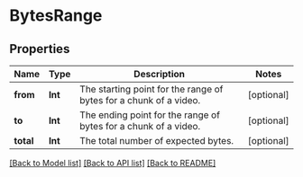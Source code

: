 # BytesRange

## Properties
Name | Type | Description | Notes
------------ | ------------- | ------------- | -------------
**from** | **Int** | The starting point for the range of bytes for a chunk of a video. | [optional] 
**to** | **Int** | The ending point for the range of bytes for a chunk of a video. | [optional] 
**total** | **Int** | The total number of expected bytes. | [optional] 

[[Back to Model list]](../README.md#documentation-for-models) [[Back to API list]](../README.md#documentation-for-api-endpoints) [[Back to README]](../README.md)


